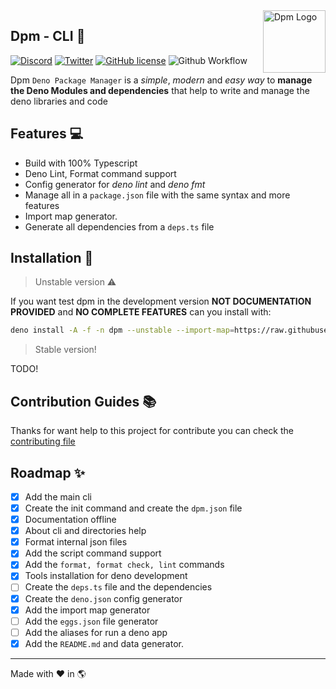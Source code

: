 <img src="https://avatars.githubusercontent.com/u/97813425" align="right" alt="Dpm Logo" width="100">

## Dpm - CLI :sauropod:

[![Discord](https://img.shields.io/discord/932381618851692565?label=Discord&logo=discord&logoColor=white)](https://discord.gg/Um27YPJKud)
[![Twitter](https://img.shields.io/twitter/follow/dpm_land?label=Dpm%20Land&style=social)](https://twitter.com/intent/follow?screen_name=dpm_land)
[![GitHub license](https://img.shields.io/github/license/dpmland/cli?label=License)](./LICENSE)
![Github Workflow](https://img.shields.io/github/workflow/status/dpmland/cli/CI)

Dpm `Deno Package Manager` is a _simple_, _modern_ and _easy way_ to **manage
the Deno Modules and dependencies** that help to write and manage the deno
libraries and code

## Features :computer:

- Build with 100% Typescript
- Deno Lint, Format command support
- Config generator for _deno lint_ and _deno fmt_
- Manage all in a `package.json` file with the same syntax and more features
- Import map generator.
- Generate all dependencies from a `deps.ts` file

## Installation :rocket:

> Unstable version :warning:

If you want test dpm in the development version **NOT DOCUMENTATION PROVIDED**
and **NO COMPLETE FEATURES** can you install with:

```sh
deno install -A -f -n dpm --unstable --import-map=https://raw.githubusercontent.com/dpmland/dpm/dev/import_map.json https://raw.githubusercontent.com/dpmland/dpm/dev/cli.ts
```

> Stable version!

TODO!

## Contribution Guides :books:

Thanks for want help to this project for contribute you can check the
[contributing file](./CONTRIBUTING.md)

## Roadmap :sparkles:

- [x] Add the main cli
- [x] Create the init command and create the `dpm.json` file
- [x] Documentation offline
- [x] About cli and directories help
- [x] Format internal json files
- [x] Add the script command support
- [x] Add the `format, format check, lint` commands
- [x] Tools installation for deno development
- [ ] Create the `deps.ts` file and the dependencies
- [x] Create the `deno.json` config generator
- [x] Add the import map generator
- [ ] Add the `eggs.json` file generator
- [ ] Add the aliases for run a deno app
- [x] Add the `README.md` and data generator.

---

Made with :heart: in :earth_americas:

